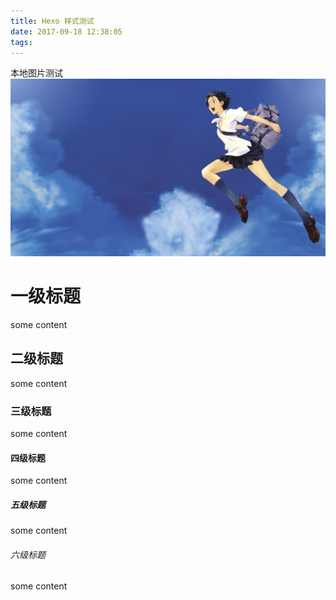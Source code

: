 ```yaml
---
title: Hexo 样式测试
date: 2017-09-18 12:38:05
tags:
---
```

本地图片测试
![](hello-md/logo.jpg)

# 一级标题

some content

## 二级标题

some content

### 三级标题

some content

#### 四级标题

some content

##### 五级标题

some content

###### 六级标题

some content
